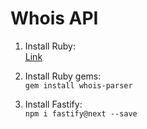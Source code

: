 # Whois API

1. Install Ruby:  
[Link](https://www.ruby-lang.org/en/documentation/installation/)

2. Install Ruby gems:  
`gem install whois-parser`

3. Install Fastify:  
`npm i fastify@next --save`
